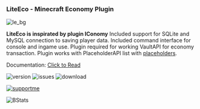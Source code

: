 ### LiteEco - Minecraft Economy Plugin

![le_bg](https://user-images.githubusercontent.com/9441083/215228544-29c3bfa3-f67f-4f9d-8510-bde3f133018e.jpg)

**LiteEco is inspirated by plugin IConomy**
Included support for SQLite and MySQL connection to saving player data.
Included command interface for console and ingame use.
Plugin required for working VaultAPI for economy transaction.
Plugin works with PlaceholderAPI list with [placeholders](https://github.com/EncryptSL/LiteEco/tree/main/.docs#placeholder).

Documentation: [Click to Read](https://github.com/EncryptSL/LiteEco/tree/main/.docs)

![version](https://img.shields.io/github/v/release/EncryptSL/LiteEco.svg?include_prereleases=&sort=semver&color=blue)
![issues](https://img.shields.io/github/issues/EncryptSL/LiteEco)
![download](https://img.shields.io/github/downloads/EncryptSL/LiteEco/total)

[![supportme](https://storage.ko-fi.com/cdn/brandasset/kofi_s_tag_white.png)](https://ko-fi.com/encryptsl)

![BStats](https://bstats.org/signatures/bukkit/LiteEco.svg)
